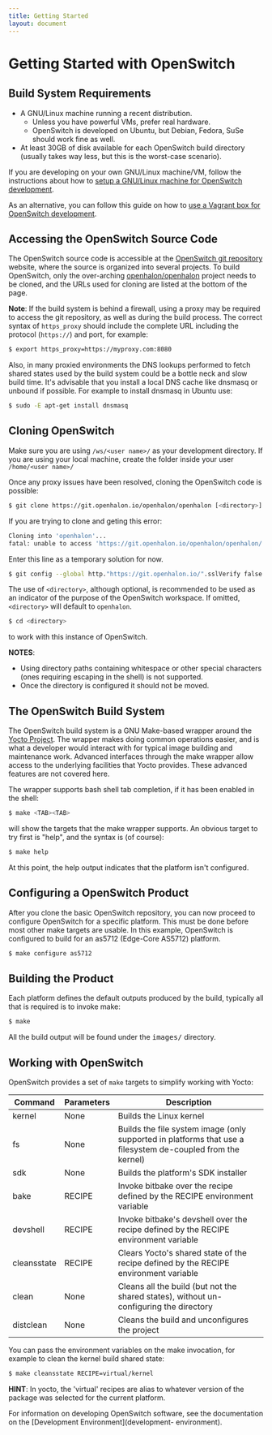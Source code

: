 ```yaml
---
title: Getting Started
layout: document
---
```

# Getting Started with OpenSwitch

## Build System Requirements

* A GNU/Linux machine running a recent distribution.
  * Unless you have powerful VMs, prefer real hardware.
  * OpenSwitch is developed on Ubuntu, but Debian, Fedora, SuSe should work fine as well.
* At least 30GB of disk available for each OpenSwitch build directory (usually takes way less, but this is the worst-case scenario).

If you are developing on your own GNU/Linux machine/VM, follow the instructions about how to [setup a GNU/Linux machine for OpenSwitch development](../linux-setup).

As an alternative, you can follow this guide on how to [use a Vagrant box for OpenSwitch development](../vagrant-setup).


## Accessing the OpenSwitch Source Code

The OpenSwitch source code is accessible at the [OpenSwitch git repository](https://git.openhalon.io/) website, where the source is organized into several projects.  To build OpenSwitch, only the over-arching [openhalon/openhalon](https://git.openhalon.io/cgit/openhalon/openhalon) project needs to be cloned, and the URLs used for cloning are listed at the bottom of the page.

**Note**: If the build system is behind a firewall, using a proxy may be required to access the git repository, as well as during the build process. The correct syntax of `https_proxy` should include the complete URL including the protocol (`https://`) and port, for example:

````bash
$ export https_proxy=https://myproxy.com:8080
````

Also, in many proxied environments the DNS lookups performed to fetch shared states used by the build system could be a bottle neck and slow build time. It's advisable that you install a local DNS cache like dnsmasq or unbound if possible. For example to install dnsmasq in Ubuntu use:

````bash
$ sudo -E apt-get install dnsmasq
````

## Cloning OpenSwitch
Make sure you are using `/ws/<user name>/` as your development directory.
If you are using your local machine, create the folder inside your user `/home/<user name>/`

Once any proxy issues have been resolved, cloning the OpenSwitch code is possible:

````bash
$ git clone https://git.openhalon.io/openhalon/openhalon [<directory>]
````

If you are trying to clone and geting this error:

````bash
Cloning into 'openhalon'...
fatal: unable to access 'https://git.openhalon.io/openhalon/openhalon/': server certificate verification failed. CAfile: /etc/ssl/certs/ca-certificates.crt CRLfile: none
````

Enter this line as a temporary solution for now.
````bash
$ git config --global http."https://git.openhalon.io/".sslVerify false
````

The use of `<directory>`, although optional, is recommended to be used as an indicator of the purpose of the OpenSwitch workspace.  If omitted, `<directory>` will default to `openhalon`.

````bash
$ cd <directory>
````
to work with this instance of OpenSwitch.

**NOTES**:
* Using directory paths containing whitespace or other special characters (ones requiring escaping in the shell) is not supported.
* Once the directory is configured it should not be moved.

## The OpenSwitch Build System
The OpenSwitch build system is a GNU Make-based wrapper around the [Yocto Project](https://www.yoctoproject.org). The wrapper makes doing common operations easier, and is what a developer would interact with for typical image building and maintenance work.  Advanced interfaces through the make wrapper allow access to the underlying facilities that Yocto provides. These advanced features are not covered here.

The wrapper supports bash shell tab completion, if it has been enabled in the shell:

````bash
$ make <TAB><TAB>
````

will show the targets that the make wrapper supports. An obvious target to try first is "help", and the syntax is (of course):

````bash
$ make help
````

At this point, the help output indicates that the platform isn't configured.

## Configuring a OpenSwitch Product
After you clone the basic OpenSwitch repository, you can now proceed to configure OpenSwitch for a specific platform. This must be done before most other make targets are usable. In this example, OpenSwitch is configured to build for an as5712 (Edge-Core AS5712) platform.

````bash
$ make configure as5712
````

## Building the Product
Each platform defines the default outputs produced by the build, typically all that is required is to invoke make:

````bash
$ make
````

All the build output will be found under the <tt>images/</tt> directory.

## Working with OpenSwitch
OpenSwitch provides a set of `make` targets to simplify working with Yocto:

| Command | Parameters | Description              |
|---------|------------|--------------------------|
|kernel   | None       | Builds the Linux kernel  |
|fs       | None       | Builds the file system image (only supported in platforms that use a filesystem de-coupled from the kernel) |
|sdk      | None       | Builds the platform's SDK installer |
|bake     | RECIPE     | Invoke bitbake over the recipe defined by the RECIPE environment variable |
|devshell | RECIPE     | Invoke bitbake's devshell over the recipe defined by the RECIPE environment variable |
|cleansstate | RECIPE  | Clears Yocto's shared state of the recipe defined by the RECIPE environment variable |
|clean    | None       | Cleans all the build (but not the shared states), without un-configuring the directory |
|distclean|None        | Cleans the build and unconfigures the project |

You can pass the environment variables on the make invocation, for example to clean the kernel build shared state:

````bash
$ make cleansstate RECIPE=virtual/kernel
````

**HINT**: In yocto, the 'virtual' recipes are alias to whatever version of the package was selected for the current platform.

For information on developing OpenSwitch software, see the documentation on the [Development Environment](development- environment).
